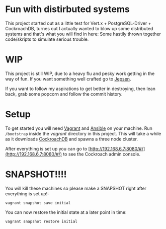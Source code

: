 # Fun with distirbuted systems
This project started out as a little test for Vert.x + PostgreSQL-Driver + CockroachDB, turnes out I actually wanted to 
blow up some distributed systems and that's what you will find in here: Some hastily thrown together code/skripts to
simulate serious trouble.

# WIP
This project is still WIP, due to a heavy flu and pesky work getting in the way of fun.
If you want something well crafted go to [Jepsen](https://github.com/jepsen-io/jepsen).

If you want to follow my aspirations to get better in destroying, then lean back, grab some popcorn and follow the commit 
history. 

# Setup
To get started you will need [Vagrant](https://www.vagrantup.com/) and [Ansible](https://www.ansible.com/) on your machine.
Run `/bootstrap` inside the *vagrant* directory in this project. This will take  a while as it downloads 
[CockroachDB](https://www.cockroachlabs.com/) and spawns a three node cluster.

After everything is set up you can go to [http://192.168.6.7:8080/#/](http://192.168.6.7:8080/#/) to see the Cockroach 
admin console.  

# SNAPSHOT!!!!
You will kill these machines so please make a SNAPSHOT right after everything is set up!:

`vagrant snapshot save initial`

You can now restore the initial state at a later point in time:

`vagrant snapshot restore initial`